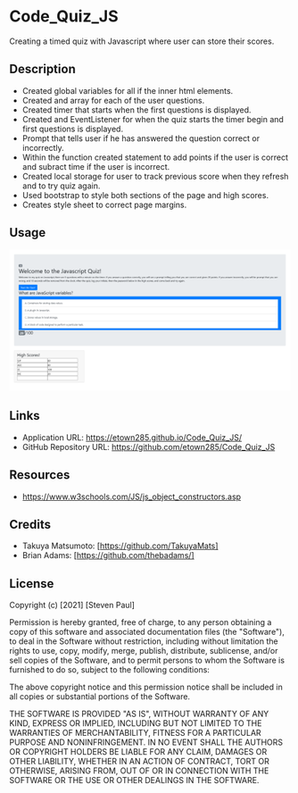 # Code_Quiz_JS
Creating a timed quiz with Javascript where user can store their scores. 

## Description 

* Created global variables for all if the inner html elements. 
* Created and array for each of the user questions. 
* Created timer that starts when the first questions is displayed.
* Created and EventListener for when the quiz starts the timer begin and first questions is displayed. 
* Prompt that tells user if he has answered the question correct or incorrectly. 
* Within the function created statement to add points if the user is correct and subract time if the user is incorrect. 
* Created local storage for user to track previous score when they refresh and to try quiz again. 
* Used bootstrap to style both sections of the page and high scores. 
* Creates style sheet to correct page margins. 

## Usage  

![Screenshot](https://github.com/etown285/Code_Quiz_JS/blob/main/screenshot/Screenshot_Code_Quiz.png)

## Links 

* Application URL: https://etown285.github.io/Code_Quiz_JS/
* GitHub Repository URL: https://github.com/etown285/Code_Quiz_JS

## Resources 

* https://www.w3schools.com/JS/js_object_constructors.asp

## Credits

* Takuya Matsumoto: [https://github.com/TakuyaMats]
* Brian Adams: [https://github.com/thebadams/]

## License

Copyright (c) [2021] [Steven Paul]

Permission is hereby granted, free of charge, to any person obtaining a copy
of this software and associated documentation files (the "Software"), to deal
in the Software without restriction, including without limitation the rights
to use, copy, modify, merge, publish, distribute, sublicense, and/or sell
copies of the Software, and to permit persons to whom the Software is
furnished to do so, subject to the following conditions:

The above copyright notice and this permission notice shall be included in all
copies or substantial portions of the Software.

THE SOFTWARE IS PROVIDED "AS IS", WITHOUT WARRANTY OF ANY KIND, EXPRESS OR
IMPLIED, INCLUDING BUT NOT LIMITED TO THE WARRANTIES OF MERCHANTABILITY,
FITNESS FOR A PARTICULAR PURPOSE AND NONINFRINGEMENT. IN NO EVENT SHALL THE
AUTHORS OR COPYRIGHT HOLDERS BE LIABLE FOR ANY CLAIM, DAMAGES OR OTHER
LIABILITY, WHETHER IN AN ACTION OF CONTRACT, TORT OR OTHERWISE, ARISING FROM,
OUT OF OR IN CONNECTION WITH THE SOFTWARE OR THE USE OR OTHER DEALINGS IN THE
SOFTWARE.
